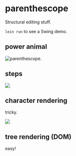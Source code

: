 # parenthescope

Structural editing stuff.

`lein run` to see a Swing demo.

## power animal

<img alt="parenthescope." src="http://i.imgur.com/oY7JJGW.jpg"></img>

## steps

<img src="https://www.lucidchart.com/publicSegments/view/5246f332-11ec-4699-b54a-01c20a009763/image.png"></img>

## character rendering

tricky.

<img src="https://www.lucidchart.com/publicSegments/view/5246dcb3-e25c-4776-9094-34860a004785/image.png"></img>

## tree rendering (DOM)

easy!
